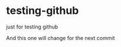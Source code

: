 testing-github
==============

just for testing github

And this one will change for the next commit
